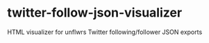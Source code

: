 # twitter-follow-json-visualizer
HTML visualizer for unflwrs Twitter following/follower JSON exports
